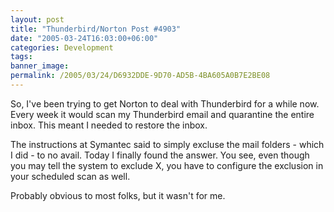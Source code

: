 ```yaml
---
layout: post
title: "Thunderbird/Norton Post #4903"
date: "2005-03-24T16:03:00+06:00"
categories: Development 
tags: 
banner_image: 
permalink: /2005/03/24/D6932DDE-9D70-AD5B-4BA605A0B7E2BE08
---
```


So, I've been trying to get Norton to deal with Thunderbird for a while now. Every week it would scan my Thunderbird email and quarantine the entire inbox. This meant I needed to restore the inbox.

The instructions at Symantec said to simply excluse the mail folders - which I did - to no avail. Today I finally found the answer. You see, even though you may tell the system to exclude X, you have to configure the exclusion in your scheduled scan as well. 

Probably obvious to most folks, but it wasn't for me.